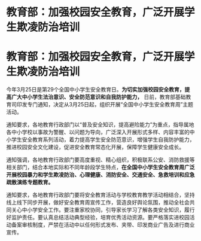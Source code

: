 # 教育部：加强校园安全教育，广泛开展学生欺凌防治培训

# 教育部：加强校园安全教育，广泛开展学生欺凌防治培训

今年3月25日是第29个全国中小学生安全教育日。**为切实加强校园安全教育，提高广大中小学生法治意识、安全防范意识和自我防护能力，**
日前，教育部基础教育司印发专门通知，决定从3月25日起，组织开展“全国中小学生安全教育周”主题活动。

通知要求，各地教育行政部门以“普及安全知识，提高避险能力”为重点，指导属地各中小学校以事故为警醒、以问题为导向，广泛深入开展形式多样、内容丰富的中小学生安全教育系列活动，着力提高学生安全防范意识，增强学生自我防护能力，推进校园安全文化建设，促进安全教育常态化开展，保障学生健康安全成长。

通知强调，各地教育行政部门要高度重视、精心组织，积极联系公安、消防救援等相关部门，结合本地实际和不同年龄段学生特点，**在全国中小学生安全教育周广泛开展校园暴力和学生欺凌防治、心理健康、消防安全、交通安全、急救培训和应急疏散演练专题教育。**

通知要求，各地教育行政部门要将安全教育活动与学校教育教学活动相结合，坚持线上线下同步开展，做好安全教育周宣传工作，营造良好舆论氛围，推动全社会共同关心中小学安全工作。要注重家校协同，引导家长学习了解各类安全知识，履行好监护责任。要认真总结活动典型经验，培育优秀活动资源。要严格落实进校园活动备案审核制度，严禁在活动中以任何形式发布、夹带、印发商业广告及进行商业宣传。

